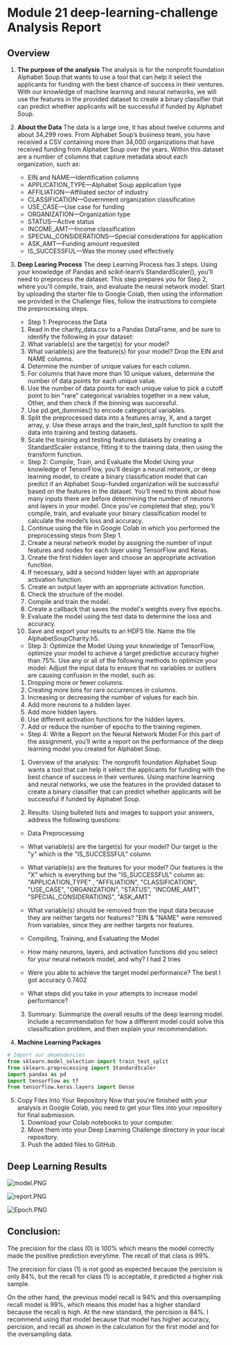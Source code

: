 # Module 21 deep-learning-challenge Analysis Report
## Overview 
1. **The purpose of the analysis**
	The analysis is for the nonprofit foundation Alphabet Soup that wants to use a tool that can help it select the applicants for funding with the best chance of success in their ventures. With our knowledge of machine learning and neural networks, we will use the features in the provided dataset to create a binary classifier that can predict whether applicants will be successful if funded by Alphabet Soup.

2. **About the Data**
	The data is a large one, it has about twelve columns and about 34,299 rows. From Alphabet Soup’s business team, you have received a CSV containing more than 34,000 organizations that have received funding from Alphabet Soup over the years. 
	Within this dataset are a number of columns that capture metadata about each organization, such as:
	* EIN and NAME—Identification columns
	* APPLICATION_TYPE—Alphabet Soup application type
	* AFFILIATION—Affiliated sector of industry
	* CLASSIFICATION—Government organization classification
	* USE_CASE—Use case for funding
	* ORGANIZATION—Organization type
	* STATUS—Active status
	* INCOME_AMT—Income classification
	* SPECIAL_CONSIDERATIONS—Special considerations for application
	* ASK_AMT—Funding amount requested
	* IS_SUCCESSFUL—Was the money used effectively

3. **Deep Learing Process**
	The deep Learning Process has 3 steps. Using your knowledge of Pandas and scikit-learn’s StandardScaler(), you’ll need to preprocess the dataset. This step prepares you for Step 2, where you'll compile, train, and evaluate the neural network model.
	Start by uploading the starter file to Google Colab, then using the information we provided in the Challenge files, follow the instructions to complete the preprocessing steps.
	* Step 1: Preprocess the Data
	1. Read in the charity_data.csv to a Pandas DataFrame, and be sure to identify the following in your dataset:
	2. What variable(s) are the target(s) for your model?
	3. What variable(s) are the feature(s) for your model? Drop the EIN and NAME columns.
	4. Determine the number of unique values for each column.
	5. For columns that have more than 10 unique values, determine the number of data points for each unique value.
	6. Use the number of data points for each unique value to pick a cutoff point to bin "rare" categorical variables together in a new value, Other, and then check if the binning was successful.
	7. Use pd.get_dummies() to encode categorical variables.
	8. Split the preprocessed data into a features array, X, and a target array, y. Use these arrays and the train_test_split function to split the data into training and testing datasets.
	9. Scale the training and testing features datasets by creating a StandardScaler instance, fitting it to the training data, then using the transform function.

	* Step 2: Compile, Train, and Evaluate the Model
	Using your knowledge of TensorFlow, you’ll design a neural network, or deep learning model, to create a binary classification model that can predict if an Alphabet Soup-funded organization will be successful based on the features in the dataset. You’ll need to think about how many inputs there are before determining the number of neurons and layers in your model. Once you’ve completed that step, you’ll compile, train, and evaluate your binary classification model to calculate the model’s loss and accuracy.
	1. Continue using the file in Google Colab in which you performed the preprocessing steps from Step 1.
	2. Create a neural network model by assigning the number of input features and nodes for each layer using TensorFlow and Keras.
	3. Create the first hidden layer and choose an appropriate activation function.
	4. If necessary, add a second hidden layer with an appropriate activation function.
	5. Create an output layer with an appropriate activation function.
	6. Check the structure of the model.
	7. Compile and train the model.
	8. Create a callback that saves the model's weights every five epochs.
	9. Evaluate the model using the test data to determine the loss and accuracy.
	10. Save and export your results to an HDF5 file. Name the file AlphabetSoupCharity.h5.
	
	* Step 3: Optimize the Model
	Using your knowledge of TensorFlow, optimize your model to achieve a target predictive accuracy higher than 75%. Use any or all of the following methods to optimize your model:
	Adjust the input data to ensure that no variables or outliers are causing confusion in the model, such as: 
	1. Dropping more or fewer columns.
	2. Creating more bins for rare occurrences in columns.
	3. Increasing or decreasing the number of values for each bin.
	4. Add more neurons to a hidden layer.
	5. Add more hidden layers.
	6. Use different activation functions for the hidden layers.
	7. Add or reduce the number of epochs to the training regimen.

	* Step 4: Write a Report on the Neural Network Model
	For this part of the assignment, you’ll write a report on the performance of the deep learning model you created for Alphabet Soup.
	1. Overview of the analysis: The nonprofit foundation Alphabet Soup wants a tool that can help it select the applicants for funding with the best chance of success in their ventures. Using machine learning and neural networks, we use the features in the provided dataset to create a binary classifier that can predict whether applicants will be successful if funded by Alphabet Soup.

	2. Results: Using bulleted lists and images to support your answers, address the following questions:
	* Data Preprocessing
	* What variable(s) are the target(s) for your model?
	Our target is the "y" which is the "IS_SUCCESSFUL" column

	* What variable(s) are the features for your model?
	Our features is the "X" which is everything but the "IS_SUCCESSFUL" column as: "APPLICATION_TYPE" , "AFFILIATION", "CLASSIFICATION", "USE_CASE", "ORGANIZATION", "STATUS", "INCOME_AMT", "SPECIAL_CONSIDERATIONS", "ASK_AMT"

	* What variable(s) should be removed from the input data because they are neither targets nor features?
	"EIN & "NAME" were removed from variables, since they are neither targets nor features.

	* Compiling, Training, and Evaluating the Model
	* How many neurons, layers, and activation functions did you select for your neural network model, and why?
 	I had 2 tries 

	* Were you able to achieve the target model performance? The best I got accuracy 0.7402
	* What steps did you take in your attempts to increase model performance? 

	3. Summary: Summarize the overall results of the deep learning model. Include a recommendation for how a different model could solve this classification problem, and then explain your recommendation.
	 

		
4. **Machine Learning Packages**     
```python 
# Import our dependencies
from sklearn.model_selection import train_test_split
from sklearn.preprocessing import StandardScaler
import pandas as pd
import tensorflow as tf
from tensorflow.keras.layers import Dense
``` 
5. Copy Files Into Your Repository
Now that you're finished with your analysis in Google Colab, you need to get your files into your repository for final submission.
	1. Download your Colab notebooks to your computer.
	2. Move them into your Deep Learning Challenge directory in your local repository.
	3. Push the added files to GitHub.

## Deep Learning Results     
![model.PNG](model.PNG)    

![report.PNG](report.PNG)    

![Epoch.PNG](Epoch.PNG)

## Conclusion:
The precision for the  class (0) is 100% which means the model correctly made the positive prediction everytime. The recall of that class is 99%.            

The precision for class (1) is not good as expected because the percision is only 84%, but the recall for class (1) is acceptable, it predicted a higher risk sample.       

On the other hand, the previous model recall is 94% and this oversampling recall model is 99%, which means this model has a higher standard because the recall is high. At the new standard, the percision is 84%. 
I recommend using that model because that model has higher accuracy, percision, and recall as shown in the calculation for the first model and for the oversampling data.